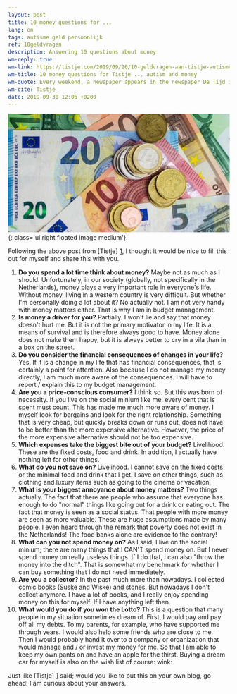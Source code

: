 ```yaml
---
layout: post
title: 10 money questions for ...
lang: en
tags: autisme geld persoonlijk
ref: 10geldvragen
description: Answering 10 questions about money
wm-reply: true
wm-link: https://tistje.com/2019/09/26/10-geldvragen-aan-tistje-autisme-en-geld/
wm-title: 10 money questions for Tistje ... autism and money
wm-quote: Every weekend, a newspaper appears in the newspaper De Tijd in the ‘Netto’ section in which a well-known or less well-known person is presented with ten money questions. It is one of the sections that I like to read. That's why I thought it would be nice to put it on Tistje once. Are you a blogger? Feel free to be inspired and take over the baton.
wm-cite: Tistje
date: 2019-09-30 12:06 +0200
---
```

![Website update](/assets/img/moneyeuros.jpg){: class='ui right floated image medium'}

Following the above post from [Tistje] [1], I thought it would be nice to fill this out for myself and share this with you.

1. **Do you spend a lot time think about money?** Maybe not as much as I should. Unfortunately, in our society (globally, not specifically in the Netherlands), money plays a very important role in everyone's life. Without money, living in a western country is very difficult. But whether I'm personally doing a lot about it? No actually not. I am not very handy with money matters either. That is why I am in budget management.
2. **Is money a driver for you?** Partially. I won't lie and say that money doesn't hurt me. But it is not the primary motivator in my life. It is a means of survival and is therefore always good to have. Money alone does not make them happy, but it is always better to cry in a vila than in a box on the street.
3. **Do you consider the financial consequences of changes in your life?** Yes. If it is a change in my life that has financial consequences, that is certainly a point for attention. Also because I do not manage my money directly, I am much more aware of the consequences. I will have to report / explain this to my budget management.
4. **Are you a price-conscious consumer?** I think so. But this was born of necessity. If you live on the social minium like me, every cent that is spent must count. This has made me much more aware of money. I myself look for bargains and look for the right relationship. Something that is very cheap, but quickly breaks down or runs out, does not have to be better than the more expensive alternative. However, the price of the more expensive alternative should not be too expensive.
5. **Which expenses take the biggest bite out of your budget?** Livelihood. These are the fixed costs, food and drink. In addition, I actually have nothing left for other things.
6. **What do you not save on?** Livelihood. I cannot save on the fixed costs or the minimal food and drink that I get. I save on other things, such as clothing and luxury items such as going to the cinema or vacation.
7. **What is your biggest annoyance about money matters?** Two things actually. The fact that there are people who assume that everyone has enough to do "normal" things like going out for a drink or eating out. The fact that money is seen as a social status. That people with more money are seen as more valuable. These are huge assumptions made by many people. I even heard through the remark that poverty does not exist in the Netherlands! The food banks alone are evidence to the contrary!
8. **What can you not spend money on?** As I said, I live on the social minium; there are many things that I CAN'T spend money on. But I never spend money on really useless things. If I do that, I can also "throw the money into the ditch". That is somewhat my benchmark for whether I can buy something that I do not need immediately.
9. **Are you a collector?** In the past much more than nowadays. I collected comic books (Suske and Wiske) and stones. But nowadays I don't collect anymore. I have a lot of books, and I really enjoy spending money on this for myself. If I have anything left then.
10. **What would you do if you won the Lotto?** This is a question that many people in my situation sometimes dream of. First, I would pay and pay off all my debts. To my parents, for example, who have supported me through years. I would also help some friends who are close to me. Then I would probably hand it over to a company or organization that would manage and / or invest my money for me. So that I am able to keep my own pants on and have an apple for the thirst. Buying a dream car for myself is also on the wish list of course: wink:

Just like [Tistje] [1] said; would you like to put this on your own blog, go ahead! I am curious about your answers.

[1]: https://tistje.com "Tistje - Ervaringsblog Autisme Sinds 2008"
